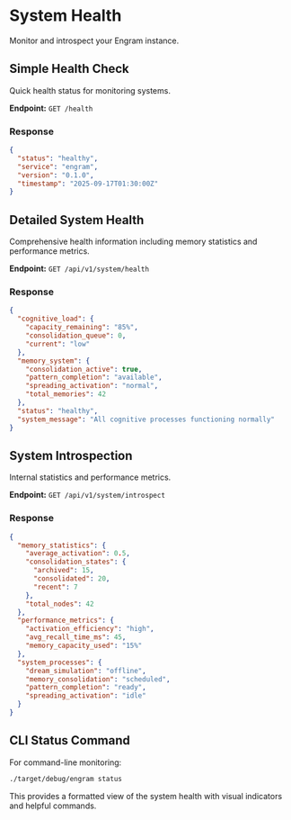 # System Health

Monitor and introspect your Engram instance.

## Simple Health Check

Quick health status for monitoring systems.

**Endpoint:** `GET /health`

### Response

```json
{
  "status": "healthy",
  "service": "engram",
  "version": "0.1.0",
  "timestamp": "2025-09-17T01:30:00Z"
}
```

## Detailed System Health

Comprehensive health information including memory statistics and performance metrics.

**Endpoint:** `GET /api/v1/system/health`

### Response

```json
{
  "cognitive_load": {
    "capacity_remaining": "85%",
    "consolidation_queue": 0,
    "current": "low"
  },
  "memory_system": {
    "consolidation_active": true,
    "pattern_completion": "available",
    "spreading_activation": "normal",
    "total_memories": 42
  },
  "status": "healthy",
  "system_message": "All cognitive processes functioning normally"
}
```

## System Introspection

Internal statistics and performance metrics.

**Endpoint:** `GET /api/v1/system/introspect`

### Response

```json
{
  "memory_statistics": {
    "average_activation": 0.5,
    "consolidation_states": {
      "archived": 15,
      "consolidated": 20,
      "recent": 7
    },
    "total_nodes": 42
  },
  "performance_metrics": {
    "activation_efficiency": "high",
    "avg_recall_time_ms": 45,
    "memory_capacity_used": "15%"
  },
  "system_processes": {
    "dream_simulation": "offline",
    "memory_consolidation": "scheduled",
    "pattern_completion": "ready",
    "spreading_activation": "idle"
  }
}
```

## CLI Status Command

For command-line monitoring:

```bash
./target/debug/engram status
```

This provides a formatted view of the system health with visual indicators and helpful commands.